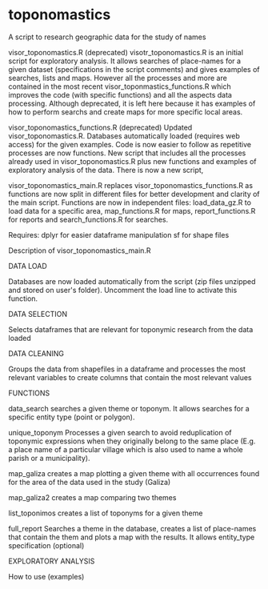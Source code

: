 # toponomastics
A script to research geographic data for the study of names

visor_toponomastics.R (deprecated)
visotr_toponomastics.R is an initial script for exploratory analysis. It allows searches of place-names for a given dataset (specifications in the script comments) and gives examples of searches, lists and maps. However all the processes and more are contained in the most recent visor_toponmastics_functions.R which improves the code (with specific functions) and all the aspects data processing. Although deprecated, it is left here because it has examples of how to perform searchs and create maps for more specific local areas.

visor_toponomastics_functions.R (deprecated)
Updated visor_toponomastics.R. Databases automatically loaded (requires web access) for the given examples. Code is now easier to follow as repetitive processes are now functions. 
New script that includes all the processes already used in visor_toponomastics.R plus new functions and examples of exploratory analysis of the data. There is now a new script, 

visor_toponomastics_main.R replaces visor_toponomastics_functions.R as functions are now split in different files for better development and clarity of the main script.
Functions are now in independent files: load_data_gz.R to load data for a specific area, map_functions.R for maps, report_functions.R for reports and search_functions.R for searches.

Requires:
dplyr for easier dataframe manipulation
sf for shape files

Description of visor_toponomastics_main.R

DATA LOAD

Databases are now loaded automatically from the script (zip files unzipped and stored on user's folder). Uncomment the load line to activate this function.


DATA SELECTION

Selects dataframes that are relevant for toponymic research from the data loaded


DATA CLEANING

Groups the data from shapefiles in a dataframe and processes the most relevant variables to create columns that contain the most relevant values

FUNCTIONS 

data_search
searches a given theme or toponym. It allows searches for a specific entity type (point or polygon).

unique_toponym
Processes a given search to avoid reduplication of toponymic expressions when they originally belong to the same place (E.g. a place name of a particular village which is also used to name a whole parish or a municipality).

map_galiza
creates a map plotting a given theme with all occurrences found for the area of the data used in the study (Galiza)

map_galiza2
creates a map comparing two themes 

list_toponimos
creates a list of toponyms for a given theme

full_report
Searches a theme in the database, creates a list of place-names that contain the them and plots a map with the results. It allows entity_type specification (optional)

EXPLORATORY ANALYSIS

How to use (examples)

